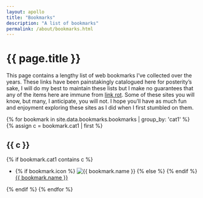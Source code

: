 ```yaml
---
layout: apollo
title: "Bookmarks"
description: "A list of bookmarks"
permalink: /about/bookmarks.html
---
```


<h1>{{ page.title }}</h1>
<div class="content">
	<p>This page contains a lengthy list of web bookmarks I’ve collected over the years. These links have been painstakingly catalogued here for posterity’s sake, I will do my best to maintain these lists but I make no guarantees that any of the items here are immune from <a href="https://en.wikipedia.org/wiki/Link_rot" title="link rot" target="_blank">link rot</a>. Some of these sites you will know, but many, I anticipate, you will not. I hope you’ll have as much fun and enjoyment exploring these sites as I did when I first stumbled on them.</p>

<div class="post">
	
{% for bookmark in site.data.bookmarks.bookmarks | group_by: 'cat1' %}
	{% assign c = bookmark.cat1 | first %}
	<h2>{{ c }}</h2>
	{% if bookmark.cat1 contains c %}
		<ul class="bookmarks">
				<li>
					{% if bookmark.icon %}
						<img class="favicon" src="{{ bookmark.icon }}" alt="{{ bookmark.name }}" /> 
					{% else %}
						<i aria-hidden class="fas fa-globe" title="Bookmark"></i>
					{% endif %}
					<a href="{{ bookmark.src }}" title="{{ bookmark.name }}" target="_blank">{{ bookmark.name }}</a>
				</li>
		</ul>
	{% endif %}
{% endfor %}

</div>
</div>
